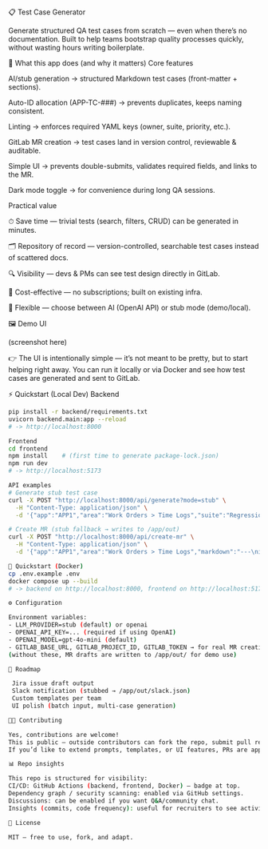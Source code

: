 📋 Test Case Generator

Generate structured QA test cases from scratch — even when there’s no documentation.
Built to help teams bootstrap quality processes quickly, without wasting hours writing boilerplate.

🚀 What this app does (and why it matters)
Core features

AI/stub generation → structured Markdown test cases (front-matter + sections).

Auto-ID allocation (APP-TC-###) → prevents duplicates, keeps naming consistent.

Linting → enforces required YAML keys (owner, suite, priority, etc.).

GitLab MR creation → test cases land in version control, reviewable & auditable.

Simple UI → prevents double-submits, validates required fields, and links to the MR.

Dark mode toggle → for convenience during long QA sessions.

Practical value

⏱ Save time — trivial tests (search, filters, CRUD) can be generated in minutes.

🗂 Repository of record — version-controlled, searchable test cases instead of scattered docs.

🔍 Visibility — devs & PMs can see test design directly in GitLab.

💸 Cost-effective — no subscriptions; built on existing infra.

🧩 Flexible — choose between AI (OpenAI API) or stub mode (demo/local).

🖼️ Demo UI

(screenshot here)

👉 The UI is intentionally simple — it’s not meant to be pretty, but to start helping right away.
You can run it locally or via Docker and see how test cases are generated and sent to GitLab.

⚡ Quickstart (Local Dev)
Backend
```bash
pip install -r backend/requirements.txt
uvicorn backend.main:app --reload
# -> http://localhost:8000

Frontend
cd frontend
npm install    # (first time to generate package-lock.json)
npm run dev
# -> http://localhost:5173

API examples
# Generate stub test case
curl -X POST "http://localhost:8000/api/generate?mode=stub" \
  -H "Content-Type: application/json" \
  -d '{"app":"APP1","area":"Work Orders > Time Logs","suite":"Regression","priority":"P2","notes":"User can add a time log with duration & comment"}'

# Create MR (stub fallback → writes to /app/out)
curl -X POST "http://localhost:8000/api/create-mr" \
  -H "Content-Type: application/json" \
  -d '{"app":"APP1","area":"Work Orders > Time Logs","markdown":"---\nid: APP1-TC-001\napp: APP1\narea: Work Orders > Time Logs\nsuite: Regression\npriority: P2\n---\n# Example"}'

🐳 Quickstart (Docker)
cp .env.example .env
docker compose up --build
# -> backend on http://localhost:8000, frontend on http://localhost:5173

⚙️ Configuration

Environment variables:
- LLM_PROVIDER=stub (default) or openai
- OPENAI_API_KEY=... (required if using OpenAI)
- OPENAI_MODEL=gpt-4o-mini (default)
- GITLAB_BASE_URL, GITLAB_PROJECT_ID, GITLAB_TOKEN → for real MR creation
(without these, MR drafts are written to /app/out/ for demo use)

📌 Roadmap

 Jira issue draft output
 Slack notification (stubbed → /app/out/slack.json)
 Custom templates per team
 UI polish (batch input, multi-case generation)

👩‍💻 Contributing

Yes, contributions are welcome!
This is public — outside contributors can fork the repo, submit pull requests, or open issues.
If you’d like to extend prompts, templates, or UI features, PRs are appreciated.

📊 Repo insights

This repo is structured for visibility:
CI/CD: GitHub Actions (backend, frontend, Docker) — badge at top.
Dependency graph / security scanning: enabled via GitHub settings.
Discussions: can be enabled if you want Q&A/community chat.
Insights (commits, code frequency): useful for recruiters to see activity.

📄 License

MIT — free to use, fork, and adapt.
